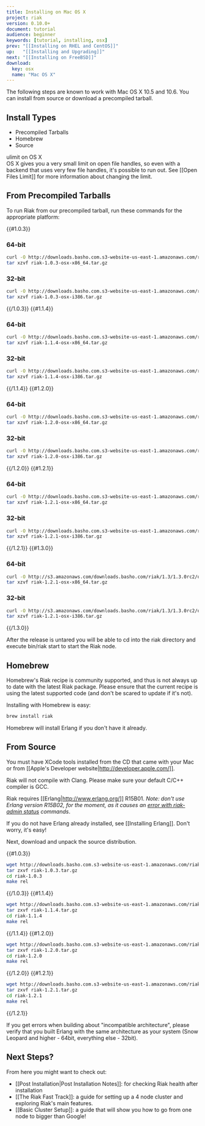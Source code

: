 ```yaml
---
title: Installing on Mac OS X
project: riak
version: 0.10.0+
document: tutorial
audience: beginner
keywords: [tutorial, installing, osx]
prev: "[[Installing on RHEL and CentOS]]"
up:   "[[Installing and Upgrading]]"
next: "[[Installing on FreeBSD]]"
download: 
  key: osx
  name: "Mac OS X"
---
```


The following steps are known to work with Mac OS X 10.5 and 10.6. You can install from source or download a precompiled tarball.

## Install Types
  * Precompiled Tarballs
  * Homebrew
  * Source

<div class="note"><div class="title">ulimit on OS X</div>OS X gives you a very small limit on open file handles, so even with a backend that uses very few file handles, it's possible to run out. See [[Open Files Limit]] for more information about changing the limit.</div>

## From Precompiled Tarballs
To run Riak from our precompiled tarball, run these commands for the appropriate platform:

{{#1.0.3}}
### 64-bit

```bash
curl -O http://downloads.basho.com.s3-website-us-east-1.amazonaws.com/riak/1.0/1.0.3/riak-1.0.3-osx-x86_64.tar.gz
tar xzvf riak-1.0.3-osx-x86_64.tar.gz
```

### 32-bit

```bash
curl -O http://downloads.basho.com.s3-website-us-east-1.amazonaws.com/riak/1.0/1.0.3/riak-1.0.3-osx-i386.tar.gz
tar xzvf riak-1.0.3-osx-i386.tar.gz
```

{{/1.0.3}}
{{#1.1.4}}

### 64-bit

```bash
curl -O http://downloads.basho.com.s3-website-us-east-1.amazonaws.com/riak/1.1/1.1.4/riak-1.1.4-osx-x86_64.tar.gz
tar xzvf riak-1.1.4-osx-x86_64.tar.gz
```

### 32-bit

```bash
curl -O http://downloads.basho.com.s3-website-us-east-1.amazonaws.com/riak/1.1/1.1.4/riak-1.1.4-osx-i386.tar.gz
tar xzvf riak-1.1.4-osx-i386.tar.gz
```

{{/1.1.4}}
{{#1.2.0}}

### 64-bit

```bash
curl -O http://downloads.basho.com.s3-website-us-east-1.amazonaws.com/riak/1.2/1.2.0/osx/10.4/riak-1.2.0-osx-x86_64.tar.gz
tar xzvf riak-1.2.0-osx-x86_64.tar.gz
```

### 32-bit

```bash
curl -O http://downloads.basho.com.s3-website-us-east-1.amazonaws.com/riak/1.2/1.2.0/osx/10.4/riak-1.2.0-osx-i386.tar.gz
tar xzvf riak-1.2.0-osx-i386.tar.gz
```

{{/1.2.0}}
{{#1.2.1}}

### 64-bit

```bash
curl -O http://downloads.basho.com.s3-website-us-east-1.amazonaws.com/riak/1.2/1.2.1/osx/10.4/riak-1.2.1-osx-x86_64.tar.gz
tar xzvf riak-1.2.1-osx-x86_64.tar.gz
```

### 32-bit

```bash
curl -O http://downloads.basho.com.s3-website-us-east-1.amazonaws.com/riak/1.2/1.2.1/osx/10.4/riak-1.2.1-osx-i386.tar.gz
tar xzvf riak-1.2.1-osx-i386.tar.gz
```

{{/1.2.1}}
{{#1.3.0}}

### 64-bit

```bash
curl -O http://s3.amazonaws.com/downloads.basho.com/riak/1.3/1.3.0rc2/osx/10.6/riak-1.3.0rc2-osx-x86_64.tar.gz
tar xzvf riak-1.2.1-osx-x86_64.tar.gz
```

### 32-bit

```bash
curl -O http://s3.amazonaws.com/downloads.basho.com/riak/1.3/1.3.0rc2/osx/10.6/riak-1.3.0rc2-osx-i386.tar.gz
tar xzvf riak-1.2.1-osx-i386.tar.gz
```

{{/1.3.0}}

After the release is untared you will be able to cd into the riak directory and execute bin/riak start to start the Riak node.

## Homebrew

<div class="note">Homebrew's Riak recipe is community supported, and thus is not always up to date with the latest Riak package. Please ensure that the current recipe is using the latest supported code (and don't be scared to update if it's not).</div>

Installing with Homebrew is easy:

```bash
brew install riak
```

Homebrew will install Erlang if you don't have it already.

## From Source
You must have XCode tools installed from the CD that came with your Mac or from [[Apple's Developer website|http://developer.apple.com/]].

<div class="note">Riak will not compile with Clang. Please make sure your default C/C++ compiler is GCC.</div>

Riak requires [[Erlang|http://www.erlang.org/]] R15B01. *Note: don't use Erlang version R15B02, for the moment, as it causes an [error with riak-admin status](https://github.com/basho/riak/issues/227) commands*.

If you do not have Erlang already installed, see [[Installing Erlang]]. Don't worry, it's easy!

Next, download and unpack the source distribution.

{{#1.0.3}}

```bash
wget http://downloads.basho.com.s3-website-us-east-1.amazonaws.com/riak/1.0/1.0.3/riak-1.0.3.tar.gz
tar zxvf riak-1.0.3.tar.gz
cd riak-1.0.3
make rel
```

{{/1.0.3}}
{{#1.1.4}}

```bash
wget http://downloads.basho.com.s3-website-us-east-1.amazonaws.com/riak/1.1/1.1.4/riak-1.1.4.tar.gz
tar zxvf riak-1.1.4.tar.gz
cd riak-1.1.4
make rel
```

{{/1.1.4}}
{{#1.2.0}}

```bash
wget http://downloads.basho.com.s3-website-us-east-1.amazonaws.com/riak/1.2/1.2.0/riak-1.2.0.tar.gz
tar zxvf riak-1.2.0.tar.gz
cd riak-1.2.0
make rel
```

{{/1.2.0}}
{{#1.2.1}}

```bash
wget http://downloads.basho.com.s3-website-us-east-1.amazonaws.com/riak/1.2/1.2.1/riak-1.2.1.tar.gz
tar zxvf riak-1.2.1.tar.gz
cd riak-1.2.1
make rel
```

{{/1.2.1}}

If you get errors when building about "incompatible architecture", please verify that you built Erlang with the same architecture as your system (Snow Leopard and higher - 64bit, everything else - 32bit).

## Next Steps?
From here you might want to check out:

  * [[Post Installation|Post Installation Notes]]: for checking Riak health after installation
  * [[The Riak Fast Track]]: a guide for setting up a 4 node cluster and exploring Riak's main features.
  * [[Basic Cluster Setup]]: a guide that will show you how to go from one node to bigger than Google!
